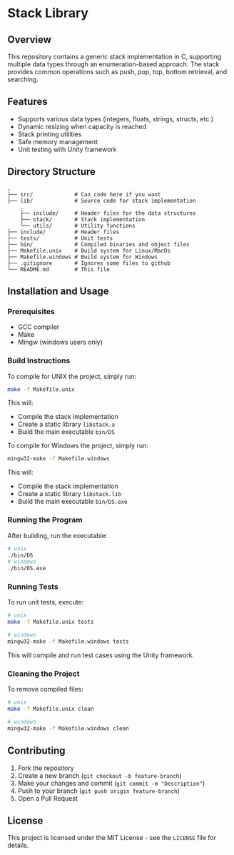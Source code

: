 # Stack Library

## Overview
This repository contains a generic stack implementation in C, supporting multiple data types through an enumeration-based approach. The stack provides common operations such as push, pop, top, bottom retrieval, and searching.

## Features
- Supports various data types (integers, floats, strings, structs, etc.)
- Dynamic resizing when capacity is reached
- Stack printing utilities
- Safe memory management
- Unit testing with Unity framework

## Directory Structure
```
.
├── src/             # Can code here if you want
├── lib/             # Source code for stack implementation
    .
    ├── include/     # Header files for the data structures
    ├── stack/       # Stack implementation
    └── utils/       # Utility functions
├── include/         # Header files
├── tests/           # Unit tests
├── bin/             # Compiled binaries and object files
├── Makefile.unix    # Build system for Linux/MacOs
├── Makefile.windows # Build system for Windows
├── .gitignore       # Ignores some files to github
└── README.md        # This file
```

## Installation and Usage
### Prerequisites
- GCC compiler
- Make
- Mingw (windows users only)

### Build Instructions
To compile for UNIX the project, simply run:
```sh
make -f Makefile.unix
```
This will:
- Compile the stack implementation
- Create a static library `libstack.a`
- Build the main executable `bin/DS`

To compile for Windows the project, simply run:
```sh
mingw32-make -f Makefile.windows
```
This will:
- Compile the stack implementation
- Create a static library `libstack.lib`
- Build the main executable `bin/DS.exe`

### Running the Program
After building, run the executable:
```sh
# unix
./bin/DS
# windows
./bin/DS.exe
```

### Running Tests
To run unit tests, execute:
```sh
# unix
make -f Makefile.unix tests
```
```sh
# windows
mingw32-make -f Makefile.windows tests
```
This will compile and run test cases using the Unity framework.

### Cleaning the Project
To remove compiled files:
```sh
# unix
make -f Makefile.unix clean
```
```sh
# windows
mingw32-make -f Makefile.windows clean
```
## Contributing
1. Fork the repository
2. Create a new branch (`git checkout -b feature-branch`)
3. Make your changes and commit (`git commit -m "Description"`)
4. Push to your branch (`git push origin feature-branch`)
5. Open a Pull Request

## License
This project is licensed under the MIT License - see the `LICENSE` file for details.

